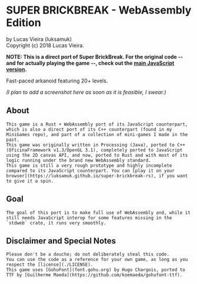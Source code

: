 # SUPER BRICKBREAK - WebAssembly Edition
by Lucas Vieira (luksamuk)<br/>
Copyright (c) 2018 Lucas Vieira.

**NOTE: This is a direct port of Super BrickBreak. For the original code -- and for actually playing the game --, check out the [main JavaScript version](https://github.com/luksamuk/SuperBrickBreak).**

Fast-paced arkanoid featuring 20+ levels.

*(I plan to add a screenshot here as soon as it is feasible, I swear.)*


## About
	This game is a Rust + WebAssembly port of its JavaScript counterpart, which is also a direct port of its C++ counterpart (found in my MiniGames repo), and part of a collection of mini-games I made in the past.
	This game was originally written in Processing (Java), ported to C++ (OficinaFramework v1.3/OpenGL 3.1), completely ported to JavaScript using the 2D canvas API, and now, ported to Rust and with most of its logic running under the brand new WebAssembly standard.
	This game is still a very rough prototype and highly incomplete compared to its JavaScript counterpart. You can [play it on your browser](https://luksamuk.github.io/super-brickbreak-rs), if you want to give it a spin.

## Goal
	The goal of this port is to make full use of WebAssembly and, while it still needs JavaScript interop for some features missing in the `stdweb` crate, it runs very smoothly.

## Disclaimer and Special Notes
	Please don't be a douche; do not deliberately steal this code.
	You can use the code as a reference for your own game, as long as you respect the [license](./LICENSE).
	This game uses [GohuFont](font.gohu.org) by Hugo Chargois, ported to TTF by [Guilherme Maeda](https://github.com/koemaeda/gohufont-ttf).
